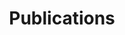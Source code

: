 ---
layout: collection
title: "Publications"
collection: publications
permalink: /publications/
entries_layout: list
---